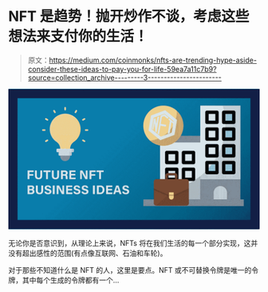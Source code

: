# NFT 是趋势！抛开炒作不谈，考虑这些想法来支付你的生活！

> 原文：<https://medium.com/coinmonks/nfts-are-trending-hype-aside-consider-these-ideas-to-pay-you-for-life-59ea7a11c7b9?source=collection_archive---------3----------------------->

![](img/cd9b3120a63d0015ef5417a3da21e11d.png)

无论你是否意识到，从理论上来说，NFTs 将在我们生活的每一个部分实现，这并没有超出感性的范围(有点像互联网、石油和车轮)。

对于那些不知道什么是 NFT 的人，这里是要点。NFT 或不可替换令牌是唯一的令牌，其中每个生成的令牌都有一个…